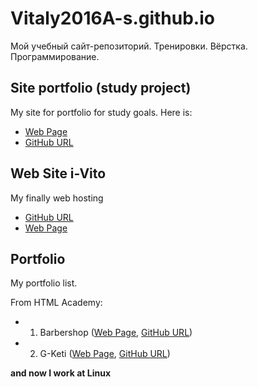 # Vitaly2016A-s.github.io

Мой учебный сайт-репозиторий.
Тренировки. Вёрстка. Программирование.

## Site portfolio (study project)
My site for portfolio for study goals. Here is: 
  - [Web Page](https://vitaly2016a-s.github.io/web-sites/portfolio/v0.0/index.html)
  - [GitHub URL](https://github.com/Vitaly2016A-s/Vitaly2016A-s.github.io/tree/master/web-sites/portfolio/v0.0)

## Web Site i-Vito
My finally web hosting
  - [GitHub URL](https://github.com/Vitaly2016A-s/Vitaly2016A-s.github.io/blob/master/web-sites/j-vito.com/)
  - [Web Page](https://vitaly2016a-s.github.io/web-sites/j-vito.com/index.html) 

## Portfolio
My portfolio list.

From HTML Academy:
  - 1. Barbershop ([Web Page](https://vitaly2016a-s.github.io/web-sites/HTML-Academy/BarberShop/index.html), [GitHub URL](https://github.com/Vitaly2016A-s/Vitaly2016A-s.github.io/tree/master/web-sites/HTML-Academy/BarberShop))
  - 2. G-Keti ([Web Page](https://Vitaly2016A-s.github.io/web-sites/g-keti.info/index.html), [GitHub URL](https://github.com/Vitaly2016A-s/Vitaly2016A-s.github.io/tree/master/web-sites/g-keti.info)) 

__and now I work at Linux__
